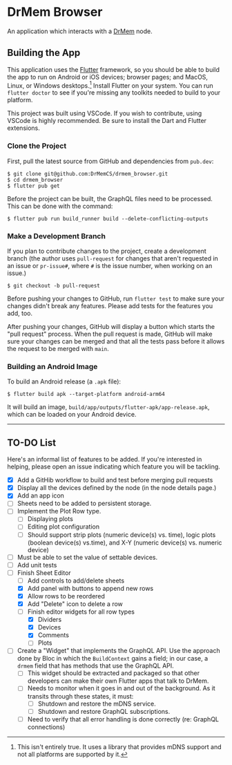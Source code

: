 # DrMem Browser

An application which interacts with a [DrMem](https://github.com/DrMemCS/drmem) node.

## Building the App

This application uses the [Flutter](https://flutter.dev/) framework, so you should be able to build the app to run on Android or iOS devices; browser pages; and MacOS, Linux, or Windows desktops.[^1] Install Flutter on your system. You can run `flutter doctor` to see if you're missing any toolkits needed to build to your platform.

This project was built using VSCode. If you wish to contribute, using VSCode is highly recommended. Be sure to install the Dart and Flutter extensions.

### Clone the Project

First, pull the latest source from GitHub and dependencies from `pub.dev`:

```shell
$ git clone git@github.com:DrMemCS/drmem_browser.git
$ cd drmem_browser
$ flutter pub get
```

Before the project can be built, the GraphQL files need to be processed. This can be done with the command:

```shell
$ flutter pub run build_runner build --delete-conflicting-outputs
```

### Make a Development Branch

If you plan to contribute changes to the project, create a development branch (the author uses `pull-request` for changes that aren't requested in an issue or `pr-issue#`, where `#` is the issue number, when working on an issue.)

```shell
$ git checkout -b pull-request
```

Before pushing your changes to GitHub, run `flutter test` to make sure your changes didn't break any features. Please add tests for the features you add, too.

After pushing your changes, GitHub will display a button which starts the "pull request" process. When the pull request is made, GitHub will make sure your changes can be merged and that all the tests pass before it allows the request to be merged with `main`.

### Building an Android Image

To build an Android release (a `.apk` file):

```shell
$ flutter build apk --target-platform android-arm64
```

It will build an image, `build/app/outputs/flutter-apk/app-release.apk`, which can be loaded on your Android device.

---

## TO-DO List

Here's an informal list of features to be added. If you're interested in helping, please open an issue indicating which feature you will be tackling.

- [X] Add a GitHib workflow to build and test before merging pull requests
- [X] Display all the devices defined by the node (in the node details page.)
- [X] Add an app icon
- [ ] Sheets need to be added to persistent storage.
- [ ] Implement the Plot Row type.
  - [ ] Displaying plots
  - [ ] Editing plot configuration
  - [ ] Should support strip plots (numeric device(s) vs. time), logic plots (boolean device(s) vs.time), and X-Y (numeric device(s) vs. numeric device)
- [ ] Must be able to set the value of settable devices.
- [ ] Add unit tests
- [ ] Finish Sheet Editor
  - [ ] Add controls to add/delete sheets
  - [X] Add panel with buttons to append new rows
  - [X] Allow rows to be reordered
  - [X] Add "Delete" icon to delete a row
  - [ ] Finish editor widgets for all row types
    - [X] Dividers
    - [X] Devices
    - [X] Comments
    - [ ] Plots
- [ ] Create a "Widget" that implements the GraphQL API. Use the approach done by Bloc in which the `BuildContext` gains a field; in our case, a `drmem` field that has methods that use the GraphQL API.
  - [ ] This widget should be extracted and packaged so that other developers can make their own Flutter apps that talk to DrMem.
  - [ ] Needs to monitor when it goes in and out of the background. As it transits through these states, it must:
    - [ ] Shutdown and restore the mDNS service.
    - [ ] Shutdown and restore GraphQL subscriptions.
  - [ ] Need to verify that all error handling is done correctly (re: GraphQL connections)

[^1]: This isn't entirely true. It uses a library that provides mDNS support and not all platforms are supported by it.